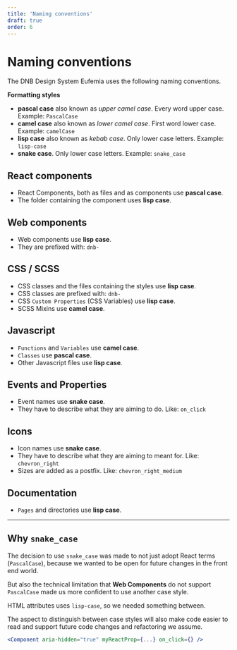 ```yaml
---
title: 'Naming conventions'
draft: true
order: 6
---
```


# Naming conventions

The DNB Design System Eufemia uses the following naming conventions.

**Formatting styles**

- **pascal case** also known as _upper camel case_. Every word upper case. Example: `PascalCase`
- **camel case** also known as _lower camel case_. First word lower case. Example: `camelCase`
- **lisp case** also known as _kebab case_. Only lower case letters. Example: `lisp-case`
- **snake case**. Only lower case letters. Example: `snake_case`

## React components

- React Components, both as files and as components use **pascal case**.
- The folder containing the component uses **lisp case**.

## Web components

- Web components use **lisp case**.
- They are prefixed with: `dnb-`

## CSS / SCSS

- CSS classes and the files containing the styles use **lisp case**.
- CSS classes are prefixed with: `dnb-`
- CSS `Custom Properties` (CSS Variables) use **lisp case**.
- SCSS Mixins use **camel case**.

## Javascript

- `Functions` and `Variables` use **camel case**.
- `Classes` use **pascal case**.
- Other Javascript files use **lisp case**.

## Events and Properties

- Event names use **snake case**.
- They have to describe what they are aiming to do. Like: `on_click`

## Icons

- Icon names use **snake case**.
- They have to describe what they are aiming to meant for. Like: `chevron_right`
- Sizes are added as a postfix. Like: `chevron_right_medium`

## Documentation

- `Pages` and directories use **lisp case**.

---

## Why `snake_case`

The decision to use `snake_case` was made to not just adopt React terms (`PascalCase`), because we wanted to be open for future changes in the front end world.

But also the technical limitation that **Web Components** do not support `PascalCase` made us more confident to use another case style.

HTML attributes uses `lisp-case`, so we needed something between.

The aspect to distinguish between case styles will also make code easier to read and support future code changes and refactoring we assume.

```jsx
<Component aria-hidden="true" myReactProp={...} on_click={} />
```

